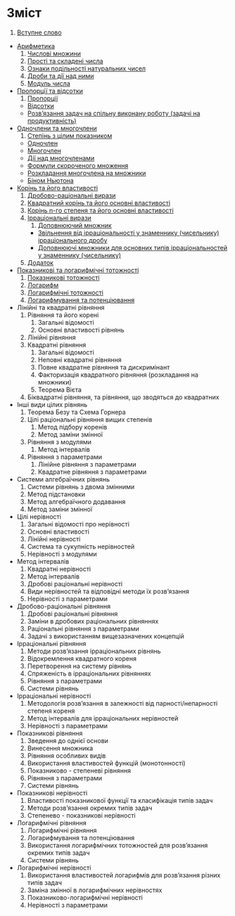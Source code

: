 # Зміст

1. [Вступне слово](vstup.md)
* [Арифметика](1/chislovi_mnozhini.md)
    1. [Числові множини](1/chislovi_mnozhini.md)
    2. [Прості та складені числа](1/prosti_ta_skladeni_chisla.md)
    3. [Ознаки подiльностi натуральних чисел](1/oznaki_podilnosti_naturalnih_chisel.md)
    4. [Дроби та дiї над ними](1/drobi_ta_di_nad_nimi.md)
    5. [Модуль числа](1/modul_chisla.md)
* [Пропорції та відсотки](2/proports.md)
   1. [Пропорції](2/proports.md)
   * [Відсотки](2/vdsotki.md)
   * [Розв’язання задач на спiльну виконану роботу (задачi на продуктивнiсть)](2/rozvyazannya_zadach_na_spilnu_vikonanu_robotu_zadachi_na_produktivnist.md)
* [Одночлени та многочлени](3/stepin_z_tsilim_pokaznikom.md)
   1. [Степiнь з цiлим показником](3/stepin_z_tsilim_pokaznikom.md)
   * [Одночлен](3/odnochlen.md)
   * [Многочлен](3/mnogochlen.md)
   * [Дiї над многочленами](3/di_nad_mnogochlenami.md)
   * [Формули скороченого множення](3/formuli_skorochenogo_mnozhennya.md)
   * [Розкладання многочлена на множники](3/rozkladannya_mnogochlena_na_mnozhniki.md)
   * [Бiном Ньютона](3/binom_nyutona.md)
* [Корiнь та його властивостi](4/drobovo-ratsionalni_virazi.md)
    1. [Дробово-рацiональнi вирази](4/drobovo-ratsionalni_virazi.md)
    2. [Квадратний корiнь та його основнi властивостi](4/kvadratnii_korin_ta_iogo_osnovni_vlastivosti.md)
    3. [Корінь n-го степеня та його основні властивості](4/korn_n-go_stepenya_ta_iogo_osnovn_vlastivost.md)
    4. [Ірраціональні вирази](4/rratsonaln_virazi.md)
        1. [Доповнюючий множник](4/dopovnyuyuchii_mnozhnik.md)
        * [Звiльнення вiд iррацiональностi у знаменнику (чисельнику) iррацiонального дробу](4/zvilnennya_vid_irratsionalnosti_u_znamenniku_chiselniku_irratsio-.md)
        * [Доповнюючi множники для основних типiв iррацiональностей у знаменнику (чисельнику)](4/dopovnyuyuchi_mnozhniki_dlya_osnovnih_tipiv_irratsionalnostei_u_zna.md)
    5. [Додаток](4/dodatok.md)
* [Показниковi та логарифмiчнi тотожностi](5/pokaznikovi_totozhnosti.md)
    1. [Показниковi тотожностi](5/pokaznikovi_totozhnosti.md)
    2. [Логарифм](5/logarifm.md)
    3. [Логарифмiчнi тотожностi](5/logarifmichni_totozhnosti.md)
    4. [Логарифмування та потенцiювання](5/metodi_rozvyazannya_zadach_logarifmuvannya,_potentsiyuvannya.md)
* Лiнiйнi та квадратнi рiвняння
    1. Рівняння та його корені
        1. Загальні відомості
        2. Основні властивості рівнянь
    3. Лiнiйнi рiвняння
    4. Квадратнi рiвняння
        1. Загальні відомості
        2. Неповні квадратні рівняння
        3. Повне квадратне рівняння та дискримiнант
        4. Факторизація квадратного рівняння (розкладання на множники)
        5. Теорема Вiєта
    5. Бiквадратнi рiвняння, та рівняння, що зводяться до квадратних
* Iншi види цiлих рiвнянь
    1. Теорема Безу та Схема Горнера 
    2. Цiлi рацiональнi рiвняння вищих степенів
        1. Метод підбору коренів
        2. Метод заміни змінної
    3. Рiвняння з модулями
        1. Метод інтервалів
    4. Рівняння з параметрами
        1. Лінійне рiвняння з параметрами
        2. Квадратне рівняння з параметрами
* Системи алгебраїчних рiвнянь
    1. Системи рівнянь з двома змінними
    2. Метод підстановки
    3. Метод алгебраїчного додавання
    4. Метод заміни змінної
* Цілі нерівності
    1. Загальні відомості про нерівності
    2. Основні властивості
    3. Лiнiйнi нерiвностi
    4. Система та сукупність нерівностей
    5. Нерiвностi з модулями
* Метод інтервалів
    1. Квадратні нерівності
    2. Метод інтервалів
    3. Дробовi рацiональнi нерiвності
    4. Види нерiвностей та вiдповiднi методи їх розв’язання
    5. Нерiвностi з параметрами
* Дробово-раціональні рівняння
    1. Дробовi рацiональнi рiвняння
    2. Замiни в дробових рацiональних рiвняннях
    3. Рацiональнi рiвняння з параметрами
    4. Задачi з використанням вищезазначених концепцiй
* Ірраціональні рівняння
    1. Методи розв’язання iррацiональних рiвнянь
    2. Вiдокремлення квадратного кореня
    3. Перетворення на систему рiвнянь
    4. Спряженiсть в iррацiональних рiвняннях
    5. Рiвняння з параметрами
    6. Системи рівнянь
* Ірраціональні нерівності
    1. Методологiя розв’язання в залежностi вiд парності/непарностi степеня кореня
    2. Метод iнтервалiв для iррацiональних нерiвностей
    3. Нерiвностi з параметрами
* Показникові рівняння
    1. Зведення до однiєї основи
    2. Винесення множника
    3. Рiвняння особливих видiв
    4. Використання властивостей функцiй (монотонностi)
    5. Показниково - степеневi рiвняння
    6. Рiвняння з параметрами
    7. Системи рівнянь
* Показникові нерівності
    1. Властивостi показникової функцiї та класифікація типiв задач
    2. Методи розв’язання окремих типiв задач
    3. Степенево - показниковi нерiвностi
* Логарифмічні рівняння
    1. Логарифмiчнi рiвняння
    2.  Логарифмування та потенцiювання
    3.  Використання логарифмiчних тотожностей для розв’язання окремих типiв задач
    4.  Системи рівнянь
* Логарифмічні нерівності
    1. Використання властивостей логарифмiв для розв’язання рiзних типiв задач
    2. Замiна змiнної в логарифмiчних нерiвностях
    3. Показниково-логарифмiчнi нерiвностi
    4. Нерiвностi з параметрами